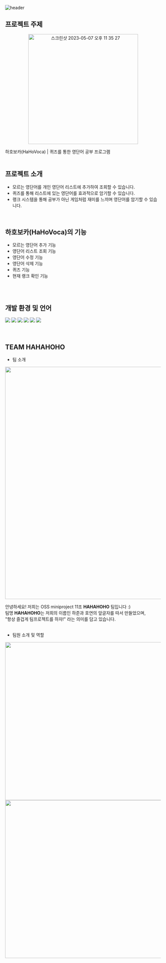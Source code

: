 ![header](https://capsule-render.vercel.app/api?type=waving&color=auto&height=300&section=header&text=HAHO%20VOCA&fontSize=90&animation=fadeIn)

## 프로젝트 주제
<p align="center">
  <img width="355" alt="스크린샷 2023-05-07 오후 11 35 27" src="https://user-images.githubusercontent.com/127426156/236684078-7956824a-9540-469f-94b2-ba871e9b936b.png">
<p/>  
하호보카(HaHoVoca) | 퀴즈를 통한 영단어 공부 프로그램
<br>
<br>

## 프로젝트 소개
- 모르는 영단어를 개인 영단어 리스트에 추가하여 조회할 수 있습니다.
- 퀴즈를 통해 리스트에 있는 영단어를 효과적으로 암기할 수 있습니다.
- 랭크 시스템을 통해 공부가 아닌 게임처럼 재미를 느끼며 영단어를 암기할 수 있습니다.
<br>

## 하호보카(HaHoVoca)의 기능
- 모르는 영단어 추가 기능
- 영단어 리스트 조회 기능
- 영단어 수정 기능
- 영단어 삭제 기능
- 퀴즈 기능
- 현재 랭크 확인 기능
<br>
<br>

## 개발 환경 및 언어
<div align="left">
	<img src="https://img.shields.io/badge/github-181717?style=flat&logo=github&logoColor=white" />
	<img src="https://img.shields.io/badge/Linux-FCC624?style=flat&logo=Linux&logoColor=white" />
	<img src="https://img.shields.io/badge/VSCode-007ACC?style=flat&logo=visualstudiocode&logoColor=white" />
	<img src="https://img.shields.io/badge/C-A8B9CC?style=flat&logo=C&logoColor=white" />
	<img src="https://img.shields.io/badge/HTML5-E34F26?style=flat&logo=HTML5&logoColor=white" />
	<img src="https://img.shields.io/badge/markdown-000000?style=flat&logo=markdown&logoColor=white" />
		
</div>
<br>
<br>
<div align=left>
</div>

## TEAM HAHAHOHO   
* 팀 소개
<p align="center">
<img src="https://user-images.githubusercontent.com/127426156/236684801-54d9259f-8a94-4678-b48d-dc96adac5016.png" width="750">
<p/>    
	
안녕하세요! 저희는 OSS miniproject 11조 **HAHAHOHO** 팀입니다 :)         
팀명 **HAHAHOHO**는 저희의 이름인 하준과 호연의 앞글자를 따서 만들었으며,        
"항상 즐겁게 팀프로젝트를 하자!" 라는 의미를 담고 있습니다.  
<br>
	
* 팀원 소개 및 역할    
<p align="left">
<img src="https://github.com/HaHaHoHo-2023OSSL/Miniproject_HaHoVoca/assets/130718216/b382800e-57dc-4d46-9af9-affa61f1142e" width = "510"><br>
<img src="https://github.com/HaHaHoHo-2023OSSL/Miniproject_HaHoVoca/assets/130718216/bc719ab7-6f7d-4a8e-b5fe-5e0cbfc4b665" width = "510"> 
<p/>  
